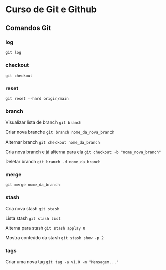 # Curso de Git e Github

## Comandos Git

### log
``git log``

### checkout
``git checkout``

### reset
``git reset --hard origin/main``

### branch
Visualizar lista de branch
``git branch``

Criar nova branche
``git branch nome_da_nova_branch``

Alternar branch
``git checkout nome_da_branch``

Cria nova branch e já alterna para ela
``git checkout -b "nome_nova_branch"``

Deletar branch
``git branch -d nome_da_branch ``


### merge
``git merge nome_da_branch``


### stash
Cria nova stash
``git stash``

Lista stash
``git stash list``

Alterna para stash
``git stash applay 0``

Mostra conteúdo da stash
``git stash show -p 2``


### tags
Criar uma nova tag
``git tag -a v1.0 -m "Mensagem..."``